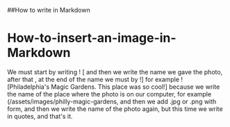 ##How to write in Markdown

# How-to-insert-an-image-in-Markdown

We must start by writing ! [ and then we write the name we gave the photo, after that , at the end of the name we must by !] for example ! [Philadelphia's Magic Gardens. This 
place was so cool!] because we write the name of the place where the photo is on our computer, for example (/assets/images/philly-magic-gardens, and then we add .jpg or .png with 
form, and then we write the name of the photo again, but this time we write in quotes, and that's it.

